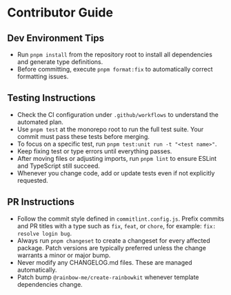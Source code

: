 # Contributor Guide

## Dev Environment Tips
- Run `pnpm install` from the repository root to install all dependencies and generate type definitions.
- Before committing, execute `pnpm format:fix` to automatically correct formatting issues.

## Testing Instructions
- Check the CI configuration under `.github/workflows` to understand the automated plan.
- Use `pnpm test` at the monorepo root to run the full test suite. Your commit must pass these tests before merging.
- To focus on a specific test, run `pnpm test:unit run -t "<test name>"`.
- Keep fixing test or type errors until everything passes.
- After moving files or adjusting imports, run `pnpm lint` to ensure ESLint and TypeScript still succeed.
- Whenever you change code, add or update tests even if not explicitly requested.

## PR Instructions
- Follow the commit style defined in `commitlint.config.js`. Prefix commits and PR titles with a type such as `fix`, `feat`, or `chore`, for example: `fix: resolve login bug`.
- Always run `pnpm changeset` to create a changeset for every affected package. Patch versions are typically preferred unless the change warrants a minor or major bump.
- Never modify any CHANGELOG.md files. These are managed automatically.
- Patch bump `@rainbow-me/create-rainbowkit` whenever template dependencies change.
